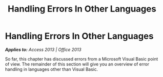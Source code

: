 ﻿---
title: Handling Errors In Other Languages
TOCTitle: Handling Errors In Other Languages
ms:assetid: 74497220-dcbf-2f1d-8fde-166e0df22cac
ms:mtpsurl: https://msdn.microsoft.com/en-us/library/JJ249475(v=office.15)
ms:contentKeyID: 48545656
ms.date: 09/18/2015
mtps_version: v=office.15
---

# Handling Errors In Other Languages


_**Applies to:** Access 2013 | Office 2013_

So far, this chapter has discussed errors from a Microsoft Visual Basic point of view. The remainder of this section will give you an overview of error handling in languages other than Visual Basic.

